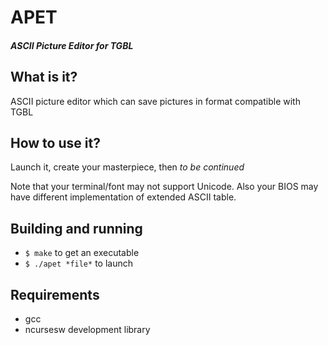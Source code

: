 # APET
##### ASCII Picture Editor for TGBL

## What is it?
ASCII picture editor which can save pictures in format compatible with TGBL

## How to use it?
Launch it, create your masterpiece, then *to be continued*

Note that your terminal/font may not support Unicode. Also your BIOS may have different implementation of extended ASCII table.

## Building and running
* `$ make` to get an executable
* `$ ./apet *file*` to launch

## Requirements
* gcc
* ncursesw development library
